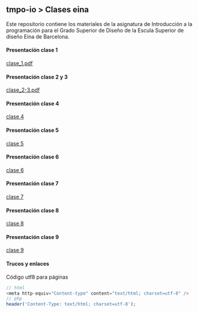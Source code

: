 
## tmpo-io > Clases eina

Este repositorio contiene los materiales de la asignatura de Introducción a la programación para el Grado Superior de Diseño de la Escula Superior de diseño Eina de Barcelona.

#### Presentación clase 1
[clase_1.pdf](clase_1.pdf)

#### Presentación clase 2 y 3
[clase_2-3.pdf](clase_2-3.pdf)

#### Presentación clase 4
[clase 4](clase4.md)

#### Presentación clase 5
[clase 5](clase5.md)


#### Presentación clase 6
[clase 6](clase6.md)

#### Presentación clase 7
[clase 7](clase7.md)

#### Presentación clase 8
[clase 8](clase8.md)

#### Presentación clase 9
[clase 9](clase9.md)

#### Trucos y enlaces

Código utf8 para páginas

```php
// html
<meta http-equiv="Content-type" content="text/html; charset=utf-8" />
// php
header('Content-Type: text/html; charset=utf-8');
```
